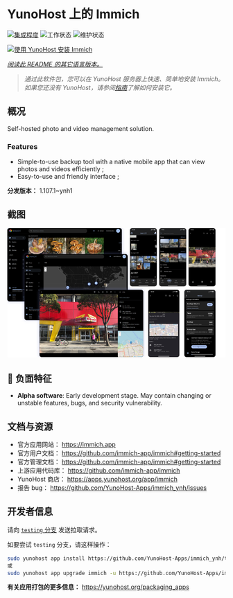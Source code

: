 <!--
注意：此 README 由 <https://github.com/YunoHost/apps/tree/master/tools/readme_generator> 自动生成
请勿手动编辑。
-->

# YunoHost 上的 Immich

[![集成程度](https://dash.yunohost.org/integration/immich.svg)](https://ci-apps.yunohost.org/ci/apps/immich/) ![工作状态](https://ci-apps.yunohost.org/ci/badges/immich.status.svg) ![维护状态](https://ci-apps.yunohost.org/ci/badges/immich.maintain.svg)

[![使用 YunoHost 安装 Immich](https://install-app.yunohost.org/install-with-yunohost.svg)](https://install-app.yunohost.org/?app=immich)

*[阅读此 README 的其它语言版本。](./ALL_README.md)*

> *通过此软件包，您可以在 YunoHost 服务器上快速、简单地安装 Immich。*  
> *如果您还没有 YunoHost，请参阅[指南](https://yunohost.org/install)了解如何安装它。*

## 概况

Self-hosted photo and video management solution.

### Features

- Simple-to-use backup tool with a native mobile app that can view photos and videos efficiently ;
- Easy-to-use and friendly interface ;


**分发版本：** 1.107.1~ynh1

## 截图

![Immich 的截图](./doc/screenshots/immich-screenshots.png)

## :red_circle: 负面特征

- **Alpha software**: Early development stage. May contain changing or unstable features, bugs, and security vulnerability.

## 文档与资源

- 官方应用网站： <https://immich.app>
- 官方用户文档： <https://github.com/immich-app/immich#getting-started>
- 官方管理文档： <https://github.com/immich-app/immich#getting-started>
- 上游应用代码库： <https://github.com/immich-app/immich>
- YunoHost 商店： <https://apps.yunohost.org/app/immich>
- 报告 bug： <https://github.com/YunoHost-Apps/immich_ynh/issues>

## 开发者信息

请向 [`testing` 分支](https://github.com/YunoHost-Apps/immich_ynh/tree/testing) 发送拉取请求。

如要尝试 `testing` 分支，请这样操作：

```bash
sudo yunohost app install https://github.com/YunoHost-Apps/immich_ynh/tree/testing --debug
或
sudo yunohost app upgrade immich -u https://github.com/YunoHost-Apps/immich_ynh/tree/testing --debug
```

**有关应用打包的更多信息：** <https://yunohost.org/packaging_apps>

